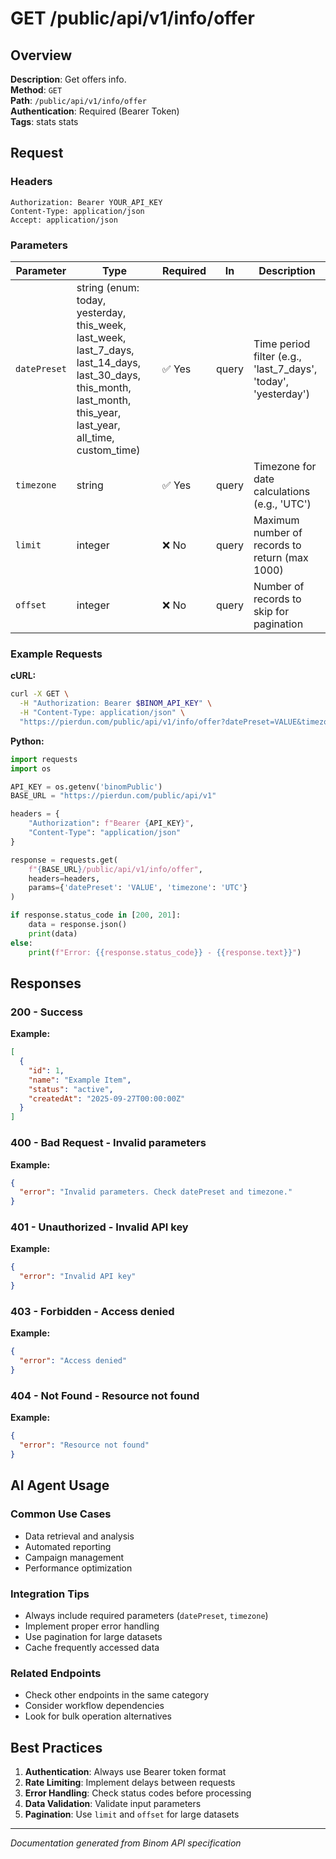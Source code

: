 # GET /public/api/v1/info/offer

## Overview

**Description**: Get offers info.  
**Method**: `GET`  
**Path**: `/public/api/v1/info/offer`  
**Authentication**: Required (Bearer Token)  
**Tags**: stats stats

## Request

### Headers
```http
Authorization: Bearer YOUR_API_KEY
Content-Type: application/json
Accept: application/json
```

### Parameters

| Parameter | Type | Required | In | Description |
|-----------|------|----------|----|--------------|
| `datePreset` | string (enum: today, yesterday, this_week, last_week, last_7_days, last_14_days, last_30_days, this_month, last_month, this_year, last_year, all_time, custom_time) | ✅ Yes | query | Time period filter (e.g., 'last_7_days', 'today', 'yesterday') |
| `timezone` | string | ✅ Yes | query | Timezone for date calculations (e.g., 'UTC') |
| `limit` | integer | ❌ No | query | Maximum number of records to return (max 1000) |
| `offset` | integer | ❌ No | query | Number of records to skip for pagination |

### Example Requests

**cURL:**
```bash
curl -X GET \
  -H "Authorization: Bearer $BINOM_API_KEY" \
  -H "Content-Type: application/json" \
  "https://pierdun.com/public/api/v1/info/offer?datePreset=VALUE&timezone=UTC"
```

**Python:**
```python
import requests
import os

API_KEY = os.getenv('binomPublic')
BASE_URL = "https://pierdun.com/public/api/v1"

headers = {
    "Authorization": f"Bearer {API_KEY}",
    "Content-Type": "application/json"
}

response = requests.get(
    f"{BASE_URL}/public/api/v1/info/offer",
    headers=headers,
    params={'datePreset': 'VALUE', 'timezone': 'UTC'}
)

if response.status_code in [200, 201]:
    data = response.json()
    print(data)
else:
    print(f"Error: {{response.status_code}} - {{response.text}}")
```

## Responses

### 200 - Success

**Example:**
```json
[
  {
    "id": 1,
    "name": "Example Item",
    "status": "active",
    "createdAt": "2025-09-27T00:00:00Z"
  }
]
```

### 400 - Bad Request - Invalid parameters

**Example:**
```json
{
  "error": "Invalid parameters. Check datePreset and timezone."
}
```

### 401 - Unauthorized - Invalid API key

**Example:**
```json
{
  "error": "Invalid API key"
}
```

### 403 - Forbidden - Access denied

**Example:**
```json
{
  "error": "Access denied"
}
```

### 404 - Not Found - Resource not found

**Example:**
```json
{
  "error": "Resource not found"
}
```

## AI Agent Usage

### Common Use Cases
- Data retrieval and analysis
- Automated reporting
- Campaign management
- Performance optimization

### Integration Tips
- Always include required parameters (`datePreset`, `timezone`)
- Implement proper error handling
- Use pagination for large datasets
- Cache frequently accessed data

### Related Endpoints
- Check other endpoints in the same category
- Consider workflow dependencies
- Look for bulk operation alternatives

## Best Practices

1. **Authentication**: Always use Bearer token format
2. **Rate Limiting**: Implement delays between requests
3. **Error Handling**: Check status codes before processing
4. **Data Validation**: Validate input parameters
5. **Pagination**: Use `limit` and `offset` for large datasets

---

*Documentation generated from Binom API specification*
